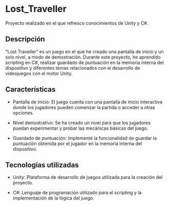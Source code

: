 # Lost_Traveller

Proyecto realizado en el que refresco conocimientos de Unity y C#.

## Descripción

"Lost Traveller" es un juego en el que he creado una pantalla de inicio y un solo nivel, a modo de demostración. Durante este proyecto, he aprendido scripting en C#, realizar guardado de puntuación en la memoria interna del dispositivo y diferentes temas relacionados con el desarrollo de videojuegos con el motor Unity.

## Características

- Pantalla de inicio: El juego cuenta con una pantalla de inicio interactiva donde los jugadores pueden comenzar la partida o acceder a otras opciones.

- Nivel demostrativo: Se ha creado un nivel para que los jugadores puedan experimentar y probar las mecánicas básicas del juego.

- Guardado de puntuación: Implementé la funcionalidad de guardar la puntuación obtenida por el jugador en la memoria interna del dispositivo.

## Tecnologías utilizadas

- Unity: Plataforma de desarrollo de juegos utilizada para la creación del proyecto.

- C#: Lenguaje de programación utilizado para el scripting y la implementación de la lógica del juego.
